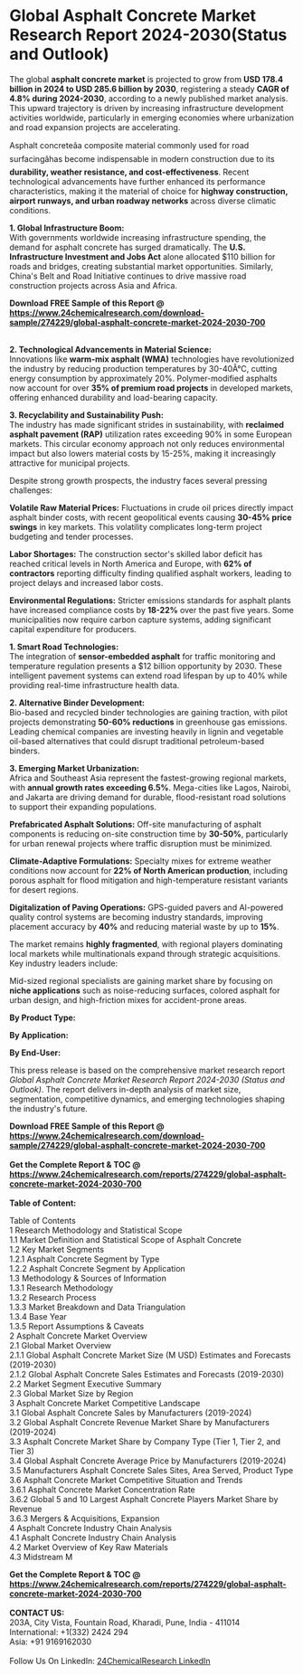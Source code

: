 <h1>Global Asphalt Concrete Market Research Report 2024-2030(Status and Outlook)</h1><p>The global <strong>asphalt concrete market</strong> is projected to grow from <strong>USD 178.4 billion in 2024 to USD 285.6 billion by 2030</strong>, registering a steady <strong>CAGR of 4.8% during 2024-2030</strong>, according to a newly published market analysis. This upward trajectory is driven by increasing infrastructure development activities worldwide, particularly in emerging economies where urbanization and road expansion projects are accelerating.</p><p>Asphalt concreteâa composite material commonly used for road surfacingâhas become indispensable in modern construction due to its <strong>durability, weather resistance, and cost-effectiveness</strong>. Recent technological advancements have further enhanced its performance characteristics, making it the material of choice for <strong>highway construction, airport runways, and urban roadway networks</strong> across diverse climatic conditions.</p><p><strong>1. Global Infrastructure Boom:</strong><br>
With governments worldwide increasing infrastructure spending, the demand for asphalt concrete has surged dramatically. The <strong>U.S. Infrastructure Investment and Jobs Act</strong> alone allocated $110 billion for roads and bridges, creating substantial market opportunities. Similarly, China's Belt and Road Initiative continues to drive massive road construction projects across Asia and Africa.</p><div><b>Download FREE Sample of this Report @ 
            <a href="https://www.24chemicalresearch.com/download-sample/274229/global-asphalt-concrete-market-2024-2030-700">
            https://www.24chemicalresearch.com/download-sample/274229/global-asphalt-concrete-market-2024-2030-700</a></b></div><br><p><strong>2. Technological Advancements in Material Science:</strong><br>
Innovations like <strong>warm-mix asphalt (WMA)</strong> technologies have revolutionized the industry by reducing production temperatures by 30-40Â°C, cutting energy consumption by approximately 20%. Polymer-modified asphalts now account for over <strong>35% of premium road projects</strong> in developed markets, offering enhanced durability and load-bearing capacity.</p><p><strong>3. Recyclability and Sustainability Push:</strong><br>
The industry has made significant strides in sustainability, with <strong>reclaimed asphalt pavement (RAP)</strong> utilization rates exceeding 90% in some European markets. This circular economy approach not only reduces environmental impact but also lowers material costs by 15-25%, making it increasingly attractive for municipal projects.</p><p>Despite strong growth prospects, the industry faces several pressing challenges:</p><p><strong>Volatile Raw Material Prices:</strong> Fluctuations in crude oil prices directly impact asphalt binder costs, with recent geopolitical events causing <strong>30-45% price swings</strong> in key markets. This volatility complicates long-term project budgeting and tender processes.</p><p><strong>Labor Shortages:</strong> The construction sector's skilled labor deficit has reached critical levels in North America and Europe, with <strong>62% of contractors</strong> reporting difficulty finding qualified asphalt workers, leading to project delays and increased labor costs.</p><p><strong>Environmental Regulations:</strong> Stricter emissions standards for asphalt plants have increased compliance costs by <strong>18-22%</strong> over the past five years. Some municipalities now require carbon capture systems, adding significant capital expenditure for producers.</p><p><strong>1. Smart Road Technologies:</strong><br>
The integration of <strong>sensor-embedded asphalt</strong> for traffic monitoring and temperature regulation presents a $12 billion opportunity by 2030. These intelligent pavement systems can extend road lifespan by up to 40% while providing real-time infrastructure health data.</p><p><strong>2. Alternative Binder Development:</strong><br>
Bio-based and recycled binder technologies are gaining traction, with pilot projects demonstrating <strong>50-60% reductions</strong> in greenhouse gas emissions. Leading chemical companies are investing heavily in lignin and vegetable oil-based alternatives that could disrupt traditional petroleum-based binders.</p><p><strong>3. Emerging Market Urbanization:</strong><br>
Africa and Southeast Asia represent the fastest-growing regional markets, with <strong>annual growth rates exceeding 6.5%</strong>. Mega-cities like Lagos, Nairobi, and Jakarta are driving demand for durable, flood-resistant road solutions to support their expanding populations.</p><p><strong>Prefabricated Asphalt Solutions:</strong> Off-site manufacturing of asphalt components is reducing on-site construction time by <strong>30-50%</strong>, particularly for urban renewal projects where traffic disruption must be minimized.</p><p><strong>Climate-Adaptive Formulations:</strong> Specialty mixes for extreme weather conditions now account for <strong>22% of North American production</strong>, including porous asphalt for flood mitigation and high-temperature resistant variants for desert regions.</p><p><strong>Digitalization of Paving Operations:</strong> GPS-guided pavers and AI-powered quality control systems are becoming industry standards, improving placement accuracy by <strong>40%</strong> and reducing material waste by up to <strong>15%</strong>.</p><p>The market remains <strong>highly fragmented</strong>, with regional players dominating local markets while multinationals expand through strategic acquisitions. Key industry leaders include:</p><p>Mid-sized regional specialists are gaining market share by focusing on <strong>niche applications</strong> such as noise-reducing surfaces, colored asphalt for urban design, and high-friction mixes for accident-prone areas.</p><p><strong>By Product Type:</strong></p><p><strong>By Application:</strong></p><p><strong>By End-User:</strong></p><p>This press release is based on the comprehensive market research report <em>Global Asphalt Concrete Market Research Report 2024-2030 (Status and Outlook)</em>. The report delivers in-depth analysis of market size, segmentation, competitive dynamics, and emerging technologies shaping the industry's future.</p><div><b>Download FREE Sample of this Report @ 
            <a href="https://www.24chemicalresearch.com/download-sample/274229/global-asphalt-concrete-market-2024-2030-700">
            https://www.24chemicalresearch.com/download-sample/274229/global-asphalt-concrete-market-2024-2030-700</a></b></div><br><div><b>Get the Complete Report & TOC @ 
            <a href="https://www.24chemicalresearch.com/reports/274229/global-asphalt-concrete-market-2024-2030-700">
            https://www.24chemicalresearch.com/reports/274229/global-asphalt-concrete-market-2024-2030-700</a></b></div><br>
            <b>Table of Content:</b><p>Table of Contents<br />
1 Research Methodology and Statistical Scope<br />
1.1 Market Definition and Statistical Scope of Asphalt Concrete<br />
1.2 Key Market Segments<br />
1.2.1 Asphalt Concrete Segment by Type<br />
1.2.2 Asphalt Concrete Segment by Application<br />
1.3 Methodology & Sources of Information<br />
1.3.1 Research Methodology<br />
1.3.2 Research Process<br />
1.3.3 Market Breakdown and Data Triangulation<br />
1.3.4 Base Year<br />
1.3.5 Report Assumptions & Caveats<br />
2 Asphalt Concrete Market Overview<br />
2.1 Global Market Overview<br />
2.1.1 Global Asphalt Concrete Market Size (M USD) Estimates and Forecasts (2019-2030)<br />
2.1.2 Global Asphalt Concrete Sales Estimates and Forecasts (2019-2030)<br />
2.2 Market Segment Executive Summary<br />
2.3 Global Market Size by Region<br />
3 Asphalt Concrete Market Competitive Landscape<br />
3.1 Global Asphalt Concrete Sales by Manufacturers (2019-2024)<br />
3.2 Global Asphalt Concrete Revenue Market Share by Manufacturers (2019-2024)<br />
3.3 Asphalt Concrete Market Share by Company Type (Tier 1, Tier 2, and Tier 3)<br />
3.4 Global Asphalt Concrete Average Price by Manufacturers (2019-2024)<br />
3.5 Manufacturers Asphalt Concrete Sales Sites, Area Served, Product Type<br />
3.6 Asphalt Concrete Market Competitive Situation and Trends<br />
3.6.1 Asphalt Concrete Market Concentration Rate<br />
3.6.2 Global 5 and 10 Largest Asphalt Concrete Players Market Share by Revenue<br />
3.6.3 Mergers & Acquisitions, Expansion<br />
4 Asphalt Concrete Industry Chain Analysis<br />
4.1 Asphalt Concrete Industry Chain Analysis<br />
4.2 Market Overview of Key Raw Materials<br />
4.3 Midstream M</p><div><b>Get the Complete Report & TOC @ 
            <a href="https://www.24chemicalresearch.com/reports/274229/global-asphalt-concrete-market-2024-2030-700">
            https://www.24chemicalresearch.com/reports/274229/global-asphalt-concrete-market-2024-2030-700</a></b></div><br><b>CONTACT US:</b><br>
            203A, City Vista, Fountain Road, Kharadi, Pune, India - 411014<br>
            International: +1(332) 2424 294<br>
            Asia: +91 9169162030 <br><br>
            Follow Us On LinkedIn: <a href="https://www.linkedin.com/company/24chemicalresearch/">24ChemicalResearch LinkedIn</a>
